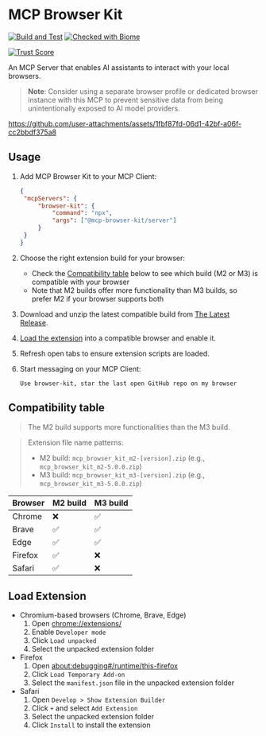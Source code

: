# MCP Browser Kit

[![Build and Test](https://github.com/ndthanhdev/mcp-browser-kit/actions/workflows/build-test.yml/badge.svg)](https://github.com/ndthanhdev/mcp-browser-kit/actions/workflows/build-test.yml)
[![Checked with Biome](https://img.shields.io/badge/Checked_with-Biome-60a5fa?style=flat&logo=biome)](https://biomejs.dev)

[![Trust Score](https://archestra.ai/mcp-catalog/api/badge/quality/ndthanhdev/mcp-browser-kit)](https://archestra.ai/mcp-catalog/ndthanhdev__mcp-browser-kit)

An MCP Server that enables AI assistants to interact with your local browsers.

> **Note**: Consider using a separate browser profile or dedicated browser instance with this MCP to prevent sensitive data from being unintentionally exposed to AI model providers.

https://github.com/user-attachments/assets/1fbf87fd-06d1-42bf-a06f-cc2bbdf375a8

## Usage

1. Add MCP Browser Kit to your MCP Client:

   ```json
   {
   	"mcpServers": {
   		"browser-kit": {
   			"command": "npx",
   			"args": ["@mcp-browser-kit/server"]
   		}
   	}
   }
   ```

2. Choose the right extension build for your browser:

   - Check the [Compatibility table](#compatibility-table) below to see which build (M2 or M3) is compatible with your browser
   - Note that M2 builds offer more functionality than M3 builds, so prefer M2 if your browser supports both

3. Download and unzip the latest compatible build from [The Latest Release](https://github.com/ndthanhdev/mcp-browser-kit/releases/latest).

4. [Load the extension](#load-extension) into a compatible browser and enable it.

5. Refresh open tabs to ensure extension scripts are loaded.

6. Start messaging on your MCP Client:

   ```
   Use browser-kit, star the last open GitHub repo on my browser
   ```

## Compatibility table

> The M2 build supports more functionalities than the M3 build.

> Extension file name patterns:
>
> - M2 build: `mcp_browser_kit_m2-[version].zip` (e.g., `mcp_browser_kit_m2-5.0.0.zip`)
> - M3 build: `mcp_browser_kit_m3-[version].zip` (e.g., `mcp_browser_kit_m3-5.0.0.zip`)

| Browser | M2 build | M3 build |
| ------- | -------- | -------- |
| Chrome  | ❌       | ✅       |
| Brave   | ✅       | ✅       |
| Edge    | ✅       | ✅       |
| Firefox | ✅       | ❌       |
| Safari  | ✅       | ❌       |

## Load Extension

- Chromium-based browsers (Chrome, Brave, Edge)
  1.  Open [chrome://extensions/](chrome://extensions/)
  2.  Enable `Developer mode`
  3.  Click `Load unpacked`
  4.  Select the unpacked extension folder
- Firefox
  1.  Open [about:debugging#/runtime/this-firefox](about:debugging#/runtime/this-firefox)
  2.  Click `Load Temporary Add-on`
  3.  Select the `manifest.json` file in the unpacked extension folder
- Safari
  1.  Open `Develop > Show Extension Builder`
  2.  Click `+` and select `Add Extension`
  3.  Select the unpacked extension folder
  4.  Click `Install` to install the extension
